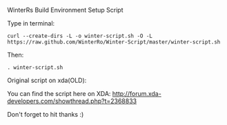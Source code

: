 WinterRs Build Environment Setup Script

  Type in terminal:
  
    curl --create-dirs -L -o winter-script.sh -O -L https://raw.github.com/WinterRo/Winter-Script/master/winter-script.sh
  Then:
  
    . winter-script.sh


Original script on xda(OLD):

You can find the script here on XDA: http://forum.xda-developers.com/showthread.php?t=2368833

Don't forget to hit thanks :)
